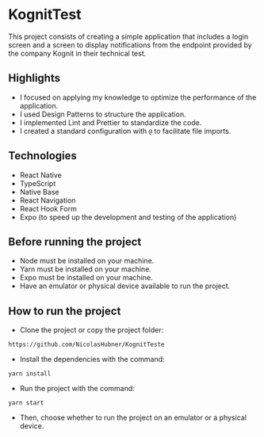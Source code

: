 # KognitTest

This project consists of creating a simple application that includes a login screen and a screen to display notifications from the endpoint provided by the company Kognit in their technical test.

## Highlights

* I focused on applying my knowledge to optimize the performance of the application.
* I used Design Patterns to structure the application.
* I implemented Lint and Prettier to standardize the code.
* I created a standard configuration with `@` to facilitate file imports.

## Technologies

* React Native
* TypeScript
* Native Base
* React Navigation
* React Hook Form
* Expo (to speed up the development and testing of the application)

## Before running the project

* Node must be installed on your machine.
* Yarn must be installed on your machine.
* Expo must be installed on your machine.
* Have an emulator or physical device available to run the project.

## How to run the project

* Clone the project or copy the project folder:
```
https://github.com/NicolasHubner/KognitTeste
```
* Install the dependencies with the command:
```
yarn install
```
* Run the project with the command:
```
yarn start
```
* Then, choose whether to run the project on an emulator or a physical device.
